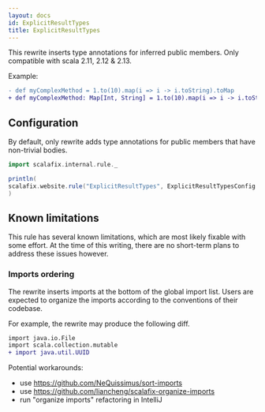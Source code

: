 ```yaml
---
layout: docs
id: ExplicitResultTypes
title: ExplicitResultTypes
---
```


This rewrite inserts type annotations for inferred public members. Only compatible with 
scala 2.11, 2.12 & 2.13.

Example:

```diff
- def myComplexMethod = 1.to(10).map(i => i -> i.toString).toMap
+ def myComplexMethod: Map[Int, String] = 1.to(10).map(i => i -> i.toString).toMap
```

## Configuration

By default, only rewrite adds type annotations for public members that have
non-trivial bodies.

```scala mdoc:passthrough
import scalafix.internal.rule._
```

```scala mdoc:passthrough
println(
scalafix.website.rule("ExplicitResultTypes", ExplicitResultTypesConfig.default)
)
```

## Known limitations

This rule has several known limitations, which are most likely fixable with some
effort. At the time of this writing, there are no short-term plans to address
these issues however.

### Imports ordering

The rewrite inserts imports at the bottom of the global import list. Users are
expected to organize the imports according to the conventions of their codebase.

For example, the rewrite may produce the following diff.

```diff
import java.io.File
import scala.collection.mutable
+ import java.util.UUID
```

Potential workarounds:

- use https://github.com/NeQuissimus/sort-imports
- use https://github.com/liancheng/scalafix-organize-imports
- run "organize imports" refactoring in IntelliJ
